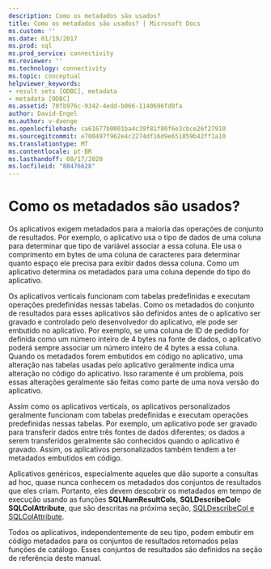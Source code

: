 ```yaml
---
description: Como os metadados são usados?
title: Como os metadados são usados? | Microsoft Docs
ms.custom: ''
ms.date: 01/19/2017
ms.prod: sql
ms.prod_service: connectivity
ms.reviewer: ''
ms.technology: connectivity
ms.topic: conceptual
helpviewer_keywords:
- result sets [ODBC], metadata
- metadata [ODBC]
ms.assetid: 70fb976c-9342-4edd-b066-1140696fd0fa
author: David-Engel
ms.author: v-daenge
ms.openlocfilehash: ca61677b0001ba4c39f81f80f6e3cbce26f27910
ms.sourcegitcommit: e700497f962e4c2274df16d9e651059b42ff1a10
ms.translationtype: MT
ms.contentlocale: pt-BR
ms.lasthandoff: 08/17/2020
ms.locfileid: "88476628"
---
```

# <a name="how-is-metadata-used"></a>Como os metadados são usados?
Os aplicativos exigem metadados para a maioria das operações de conjunto de resultados. Por exemplo, o aplicativo usa o tipo de dados de uma coluna para determinar que tipo de variável associar a essa coluna. Ele usa o comprimento em bytes de uma coluna de caracteres para determinar quanto espaço ele precisa para exibir dados dessa coluna. Como um aplicativo determina os metadados para uma coluna depende do tipo do aplicativo.  
  
 Os aplicativos verticais funcionam com tabelas predefinidas e executam operações predefinidas nessas tabelas. Como os metadados do conjunto de resultados para esses aplicativos são definidos antes de o aplicativo ser gravado e controlado pelo desenvolvedor do aplicativo, ele pode ser embutido no aplicativo. Por exemplo, se uma coluna de ID de pedido for definida como um número inteiro de 4 bytes na fonte de dados, o aplicativo poderá sempre associar um número inteiro de 4 bytes a essa coluna. Quando os metadados forem embutidos em código no aplicativo, uma alteração nas tabelas usadas pelo aplicativo geralmente indica uma alteração no código do aplicativo. Isso raramente é um problema, pois essas alterações geralmente são feitas como parte de uma nova versão do aplicativo.  
  
 Assim como os aplicativos verticais, os aplicativos personalizados geralmente funcionam com tabelas predefinidas e executam operações predefinidas nessas tabelas. Por exemplo, um aplicativo pode ser gravado para transferir dados entre três fontes de dados diferentes; os dados a serem transferidos geralmente são conhecidos quando o aplicativo é gravado. Assim, os aplicativos personalizados também tendem a ter metadados embutidos em código.  
  
 Aplicativos genéricos, especialmente aqueles que dão suporte a consultas ad hoc, quase nunca conhecem os metadados dos conjuntos de resultados que eles criam. Portanto, eles devem descobrir os metadados em tempo de execução usando as funções **SQLNumResultCols**, **SQLDescribeCol**e **SQLColAttribute**, que são descritas na próxima seção, [SQLDescribeCol e SQLColAttribute](../../../odbc/reference/develop-app/sqldescribecol-and-sqlcolattribute.md).  
  
 Todos os aplicativos, independentemente de seu tipo, podem embutir em código metadados para os conjuntos de resultados retornados pelas funções de catálogo. Esses conjuntos de resultados são definidos na seção de referência deste manual.
